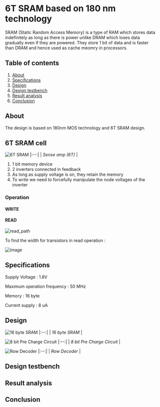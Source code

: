 
# 6T SRAM based on 180 nm technology

SRAM (Static Random Access Memory) is a type of RAM which stores data indefinitely as long as there is power unlike DRAM which loses data gradually even if they are powered. They store 1 bit of data and is faster than DRAM and hence used as cache meomry in processors. 


## Table of contents        

1.  [About](https://github.com/RudranshKi/SRAM/blob/main/README.md#about)
2.  [Specifications](https://github.com/RudranshKi/SRAM/blob/main/README.md#specifications)
3.  [Design](https://github.com/RudranshKi/SRAM/blob/main/README.md#design)
4.  [Design testbench](https://github.com/RudranshKi/SRAM/blob/main/README.md#design-testbench)
5.  [Result analysis](https://github.com/RudranshKi/SRAM/blob/main/README.md#result-analysis) 
6.  [Conclusion](https://github.com/RudranshKi/SRAM/blob/main/README.md#conclusion)



## About    

The design is based on 180nm MOS technology and 6T SRAM design.

## 6T SRAM cell
![6T SRAM](https://github.com/RudranshKi/SRAM/assets/110120694/9f6e0d71-e67f-4fbc-b913-a254151d34c1)
|:--:| 
| *Sense amp (6T)* |

1. 1 bit memory device
2. 2 inverters connected in feedback
3. As long as supply voltage is on, they retain the memory
4. To write we need to forcefully manipulate the node voltages of the inverter

### Operation  

#### WRITE


#### READ



![read_path](https://github.com/RudranshKi/SRAM/assets/110120694/8093b07b-0e1d-41c2-a90e-96a548188ebb)

To find the width for transistors in read operation :

![image](https://github.com/RudranshKi/SRAM/assets/110120694/c7c425ef-620b-4cb1-8a96-761fea1facda)


## Specifications 

Supply Voltage : 1.8V

Maximum operation frequency : 50 MHz

Memory : 16 byte

Current supply : 8 uA




## Design


![16 byte SRAM](https://github.com/RudranshKi/SRAM/assets/110120694/ae33b882-690b-4494-ae0e-6dcd1ddd0309)
|:--:| 
| *16 byte SRAM* |

![8 bit Pre Charge Circuit](https://github.com/RudranshKi/SRAM/assets/110120694/233d80fe-fe6e-4efb-8341-e024fb755695)
|:--:| 
| *8 bit Pre Charge Circuit* |

![Row Decoder](https://github.com/RudranshKi/SRAM/assets/110120694/9523594c-0703-4855-a086-54a1b1ffcfbd)
|:--:| 
| *Row Decoder* |

## Design testbench
## Result analysis
## Conclusion
